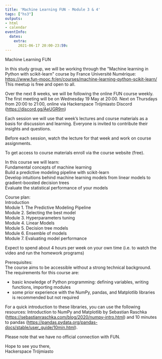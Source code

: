 ```yaml
---
title: 'Machine Learning FUN - Module 3 & 4'
tags: ["hs3"]
outputs:
- html
- calendar
eventInfo:
  dates:
    extra:
      2021-06-17 20:00-23:59:
---
```

Machine Learning FUN

 In this study group, we will be working through the "Machine learning in Python with scikit-learn" course by France Université Numérique: <https://www.fun-mooc.fr/en/courses/machine-learning-python-scikit-learn/>  
This meetup is free and open to all.

 Over the next 8 weeks, we will be following the online FUN course weekly.  
The first meeting will be on Wednesday 19 May at 20:00. Next on Thursdays from 20:00 to 21:00, online via Hackerspace Trójmiasto Discord (<https://discord.gg/AeUGR9m>)

 Each session we will use that week’s lectures and course materials as a basis for discussion and learning. Everyone is invited to contribute their insights and questions.

 Before each session, watch the lecture for that week and work on course assignments.

 To get access to course materials enroll via the course website (free).

 In this course we will learn:  
Fundamental concepts of machine learning  
Build a predictive modeling pipeline with scikit-learn  
Develop intuitions behind machine learning models from linear models to gradient-boosted decision trees  
Evaluate the statistical performance of your models

 Course plan:  
Introduction  
Module 1. The Predictive Modeling Pipeline  
Module 2. Selecting the best model  
Module 3. Hyperparameters tuning  
Module 4. Linear Models  
Module 5. Decision tree models  
Module 6. Ensemble of models  
Module 7. Evaluating model performance

 Expect to spend about 4 hours per week on your own time (i.e. to watch the video and run the homework programs)

 Prerequisites:  
The course aims to be accessible without a strong technical background. The requirements for this course are:  
- basic knowledge of Python programming: defining variables, writing functions, importing modules  
- some prior experience with the NumPy, pandas, and Matplotlib libraries is recommended but not required

 For a quick introduction to these libraries, you can use the following resources: Introduction to NumPy and Matplotlib by Sebastian Raschka (<https://sebastianraschka.com/blog/2020/numpy-intro.html>) and 10 minutes to pandas (<https://pandas.pydata.org/pandas-docs/stable/user_guide/10min.html>).

 Please note that we have no official connection with FUN.

 Hope to see you there,  
Hackerspace Trójmiasto

 
    